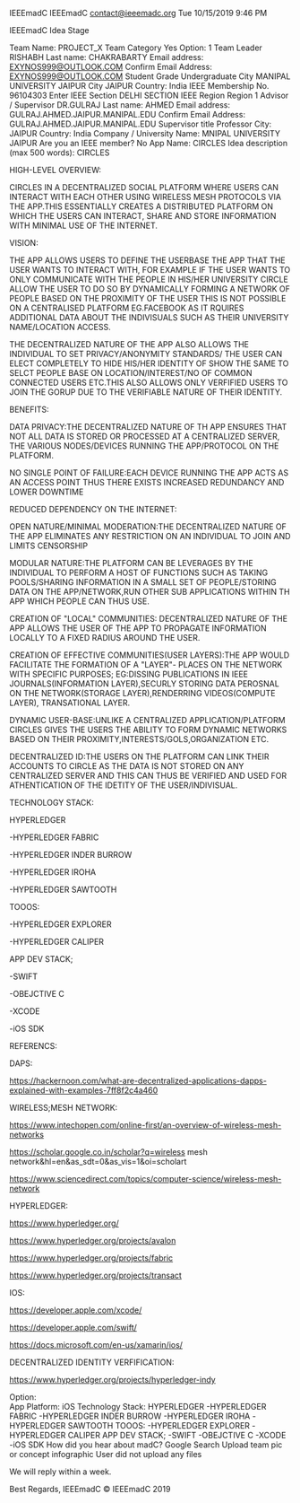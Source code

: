 IEEEmadC
IEEEmadC <contact@ieeemadc.org>
Tue 10/15/2019 9:46 PM

IEEEmadC
Idea Stage


Team Name: 	PROJECT_X
Team Category 	Yes
Option: 	1
Team Leader 	RISHABH
Last name: 	CHAKRABARTY
Email address: 	EXYNOS999@OUTLOOK.COM
Confirm Email Address: 	EXYNOS999@OUTLOOK.COM
Student Grade 	Undergraduate
City 	MANIPAL UNIVERSITY JAIPUR
City 	JAIPUR
Country: 	India
IEEE Membership No. 	96104303
Enter IEEE Section 	DELHI SECTION
IEEE Region 	Region 1
Advisor / Supervisor 	DR.GULRAJ
Last name: 	AHMED
Email address: 	GULRAJ.AHMED.JAIPUR.MANIPAL.EDU
Confirm Email Address: 	GULRAJ.AHMED.JAIPUR.MANIPAL.EDU
Supervisor title 	Professor
City: 	JAIPUR
Country: 	India
Company / University Name: 	MNIPAL UNIVERSITY JAIPUR
Are you an IEEE member? 	No
App Name: 	CIRCLES
Idea description (max 500 words): 	CIRCLES



HIGH-LEVEL OVERVIEW:

CIRCLES IN A DECENTRALIZED SOCIAL PLATFORM WHERE USERS CAN INTERACT WITH EACH OTHER USING WIRELESS MESH PROTOCOLS VIA THE APP.THIS ESSENTIALLY CREATES A DISTRIBUTED PLATFORM ON WHICH THE USERS CAN INTERACT, SHARE AND STORE INFORMATION WITH MINIMAL USE OF THE INTERNET.





VISION:

THE APP ALLOWS USERS TO DEFINE THE USERBASE THE APP THAT THE USER WANTS TO INTERACT WITH, FOR EXAMPLE IF THE USER WANTS TO ONLY COMMUNICATE WITH THE PEOPLE IN HIS/HER UNIVERSITY CIRCLE ALLOW THE USER TO DO SO BY DYNAMICALLY FORMING A NETWORK OF PEOPLE BASED ON THE PROXIMITY OF THE USER THIS IS NOT POSSIBLE ON A CENTRALISED PLATFORM EG.FACEBOOK AS IT RQUIRES ADDITIONAL DATA ABOUT THE INDIVISUALS SUCH AS THEIR UNIVERSITY NAME/LOCATION ACCESS.



THE DECENTRALIZED NATURE OF THE APP ALSO ALLOWS THE INDIVIDUAL TO SET PRIVACY/ANONYMITY STANDARDS/ THE USER CAN ELECT COMPLETELY TO HIDE HIS/HER IDENTITY OF SHOW THE SAME TO SELCT PEOPLE BASE ON LOCATION/INTEREST/NO OF COMMON CONNECTED USERS ETC.THIS ALSO ALLOWS ONLY VERFIFIED USERS TO JOIN THE GORUP DUE TO THE VERIFIABLE NATURE OF THEIR IDENTITY.











BENEFITS:

DATA PRIVACY:THE DECENTRALIZED NATURE OF TH APP ENSURES THAT NOT ALL DATA IS STORED OR PROCESSED AT A CENTRALIZED SERVER, THE VARIOUS NODES/DEVICES RUNNING THE APP/PROTOCOL ON THE PLATFORM.

NO SINGLE POINT OF FAILURE:EACH DEVICE RUNNING THE APP ACTS AS AN ACCESS POINT THUS THERE EXISTS INCREASED REDUNDANCY AND LOWER DOWNTIME

REDUCED DEPENDENCY ON THE INTERNET:

OPEN NATURE/MINIMAL MODERATION:THE DECENTRALIZED NATURE OF THE APP ELIMINATES ANY RESTRICTION ON AN INDIVIDUAL TO JOIN AND LIMITS CENSORSHIP

MODULAR NATURE:THE PLATFORM CAN BE LEVERAGES BY THE INDIVIDUAL TO PERFORM A HOST OF FUNCTIONS SUCH AS TAKING POOLS/SHARING INFORMATION IN A SMALL SET OF PEOPLE/STORING DATA ON THE APP/NETWORK,RUN OTHER SUB APPLICATIONS WITHIN TH APP WHICH PEOPLE CAN THUS USE.

CREATION OF "LOCAL" COMMUNITIES: DECENTRALIZED NATURE OF THE APP ALLOWS THE USER OF THE APP TO PROPAGATE INFORMATION LOCALLY TO A FIXED RADIUS AROUND THE USER.

CREATION OF EFFECTIVE COMMUNITIES(USER LAYERS):THE APP WOULD FACILITATE THE FORMATION OF A "LAYER"- PLACES ON THE NETWORK WITH SPECIFIC PURPOSES; EG:DISSING PUBLICATIONS IN IEEE JOURNALS(INFORMATION LAYER),SECURLY STORING DATA PEROSNAL ON THE NETWORK(STORAGE LAYER),RENDERRING VIDEOS(COMPUTE LAYER), TRANSATIONAL LAYER.

DYNAMIC USER-BASE:UNLIKE A CENTRALIZED APPLICATION/PLATFORM CIRCLES GIVES THE USERS THE ABILITY TO FORM DYNAMIC NETWORKS BASED ON THEIR PROXIMITY,INTERESTS/GOLS,ORGANIZATION ETC.

DECENTRALIZED ID:THE USERS ON THE PLATFORM CAN LINK THEIR ACCOUNTS TO CIRCLE AS THE DATA IS NOT STORED ON ANY CENTRALIZED SERVER AND THIS CAN THUS BE VERIFIED AND USED FOR ATHENTICATION OF THE IDETITY OF THE USER/INDIVISUAL.



TECHNOLOGY STACK:

HYPERLEDGER

-HYPERLEDGER FABRIC

-HYPERLEDGER INDER BURROW

-HYPERLEDGER IROHA

-HYPERLEDGER SAWTOOTH





TOOOS:

-HYPERLEDGER EXPLORER

-HYPERLEDGER CALIPER











APP DEV STACK;

-SWIFT

-OBEJCTIVE C

-XCODE

-iOS SDK











REFERENCS:

DAPS:

https://hackernoon.com/what-are-decentralized-applications-dapps-explained-with-examples-7ff8f2c4a460





WIRELESS;MESH NETWORK:

https://www.intechopen.com/online-first/an-overview-of-wireless-mesh-networks

https://scholar.google.co.in/scholar?q=wireless mesh network&hl=en&as_sdt=0&as_vis=1&oi=scholart

https://www.sciencedirect.com/topics/computer-science/wireless-mesh-network





HYPERLEDGER:



https://www.hyperledger.org/

https://www.hyperledger.org/projects/avalon

https://www.hyperledger.org/projects/fabric

https://www.hyperledger.org/projects/transact





IOS:

https://developer.apple.com/xcode/

https://developer.apple.com/swift/

https://docs.microsoft.com/en-us/xamarin/ios/





DECENTRALIZED IDENTITY VERFIFICATION:

https://www.hyperledger.org/projects/hyperledger-indy





Option: 	
App Platform: 	iOS
Technology Stack: 	HYPERLEDGER -HYPERLEDGER FABRIC -HYPERLEDGER INDER BURROW -HYPERLEDGER IROHA -HYPERLEDGER SAWTOOTH TOOOS: -HYPERLEDGER EXPLORER -HYPERLEDGER CALIPER APP DEV STACK; -SWIFT -OBEJCTIVE C -XCODE -iOS SDK
How did you hear about madC? 	Google Search
Upload team pic or concept infographic 	User did not upload any files


We will reply within a week.

Best Regards, IEEEmadC
© IEEEmadC 2019
